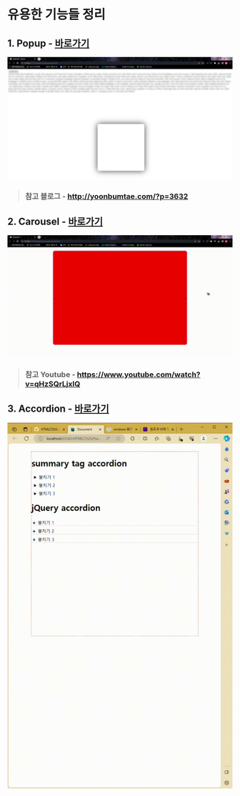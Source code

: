 # 유용한 기능들 정리
## 1. Popup - [바로가기](popup)
![popup](resources/imgs/popup.PNG)
> ### 참고 블로그 - http://yoonbumtae.com/?p=3632

## 2. Carousel - [바로가기](carousel)
![carousel](resources/gifs/carousel.gif)
> ### 참고 Youtube - https://www.youtube.com/watch?v=qHzSQrLjxlQ

## 3. Accordion - [바로가기](accordion)
![accordion](resources/gifs/accordion.gif)